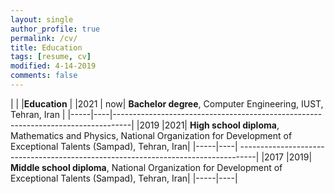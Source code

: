 ```yaml
---
layout: single
author_profile: true
permalink: /cv/
title: Education
tags: [resume, cv]
modified: 4-14-2019
comments: false
---
```



|     |    |**Education**                                                                         |
|2021 | now| **Bachelor degree**, Computer Engineering, IUST, Tehran, Iran |
|-----|----|----------------------------------------------------------------------------------|
|2019 |2021| **High school diploma**, Mathematics and Physics, National Organization for Development of Exceptional Talents (Sampad), Tehran, Iran|
|-----|----|
----------------------------------------------------------------------------------|
|2017 |2019| **Middle school diploma**, National Organization for Development of Exceptional Talents (Sampad), Tehran, Iran|
|-----|----|
